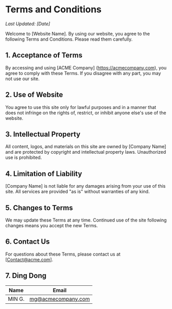 # Terms and Conditions

_Last Updated: [Date]_

Welcome to [Website Name]. By using our website, you agree to the following Terms and Conditions. Please read them carefully.

## 1. Acceptance of Terms

By accessing and using [ACME Company] (https://acmecompany.com), you agree to comply with these Terms. If you disagree with any part, you may not use our site.

## 2. Use of Website

You agree to use this site only for lawful purposes and in a manner that does not infringe on the rights of, restrict, or inhibit anyone else's use of the website.

## 3. Intellectual Property

All content, logos, and materials on this site are owned by [Company Name] and are protected by copyright and intellectual property laws. Unauthorized use is prohibited.

## 4. Limitation of Liability

[Company Name] is not liable for any damages arising from your use of this site. All services are provided "as is" without warranties of any kind.

## 5. Changes to Terms

We may update these Terms at any time. Continued use of the site following changes means you accept the new Terms.

## 6. Contact Us

For questions about these Terms, please contact us at [Contact@acme.com].

## 7. Ding Dong 

| Name   | Email              | 
| ----   | -----------------  | 
| MIN G. | mg@acmecompany.com |


